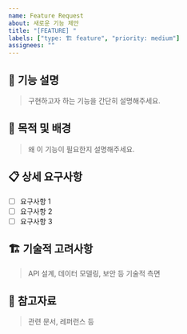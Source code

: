 ```yaml
---
name: Feature Request
about: 새로운 기능 제안
title: "[FEATURE] "
labels: ["type: 🏗️ feature", "priority: medium"]
assignees: ""
---
```


## 📝 기능 설명

> 구현하고자 하는 기능을 간단히 설명해주세요.

## 🎯 목적 및 배경

> 왜 이 기능이 필요한지 설명해주세요.

## 📋 상세 요구사항

- [ ] 요구사항 1
- [ ] 요구사항 2
- [ ] 요구사항 3

## 🏗️ 기술적 고려사항

> API 설계, 데이터 모델링, 보안 등 기술적 측면

## 📎 참고자료

> 관련 문서, 레퍼런스 등
